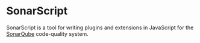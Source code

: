 # SonarScript
SonarScript is a tool for writing plugins and extensions in JavaScript for the [SonarQube](http://www.sonarqube.org/) code-quality system.
